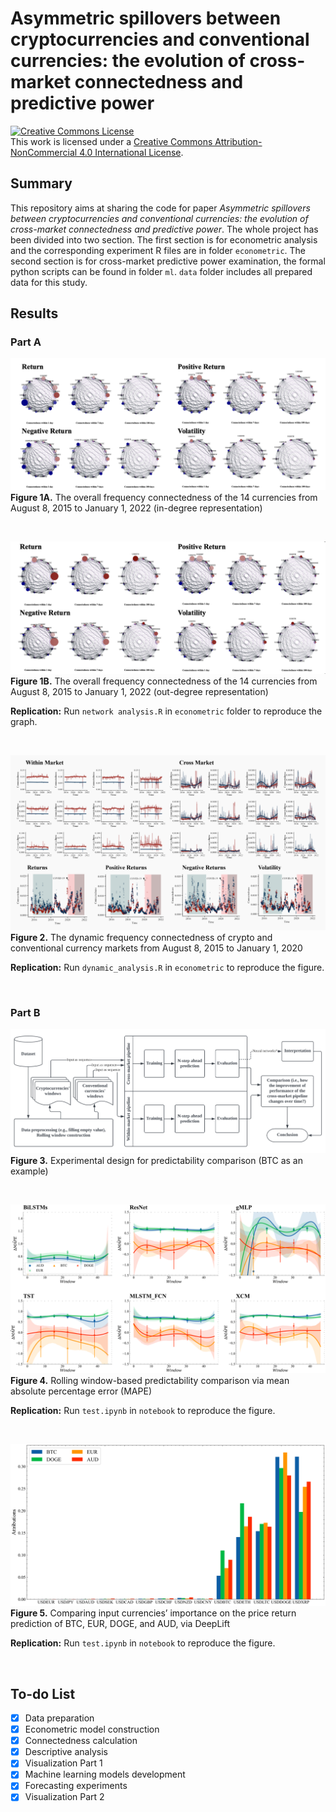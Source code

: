 # __Asymmetric spillovers between cryptocurrencies and conventional currencies: the evolution of cross-market connectedness and predictive power__

<a rel="license" href="http://creativecommons.org/licenses/by-nc/4.0/"><img alt="Creative Commons License" style="border-width:0" src="https://i.creativecommons.org/l/by-nc/4.0/88x31.png" /></a><br />This work is licensed under a <a rel="license" href="http://creativecommons.org/licenses/by-nc/4.0/">Creative Commons Attribution-NonCommercial 4.0 International License</a>.

## __Summary__
This repository aims at sharing the code for paper _Asymmetric spillovers between cryptocurrencies and conventional currencies: the evolution of cross-market connectedness and predictive power_. The whole project has been divided into two section. The first section is for econometric analysis and the corresponding experiment R files are in folder <code>econometric</code>. The second section is for cross-market predictive power examination, the formal python scripts can be found in folder <code>ml</code>. <code>data</code> folder includes all prepared data for this study.

## __Results__
### __Part A__
![img2](indegree-all.png)
__Figure 1A.__ The overall frequency connectedness of the 14 currencies from August 8, 2015 to January 1, 2022 (in-degree representation)

<br>

![img3](outdegree-all.png)
__Figure 1B.__ The overall frequency connectedness of the 14 currencies from August 8, 2015 to January 1, 2022 (out-degree representation)

__Replication:__ Run <code>network analysis.R</code> in <code>econometric</code> folder to reproduce the graph.

<br>

![img4](img2.png)
__Figure 2.__ The dynamic frequency connectedness of crypto and conventional currency markets from August 8, 2015 to January 1, 2020

__Replication:__ Run <code>dynamic_analysis.R</code> in <code>econometric</code> to reproduce the figure.

<br>

### __Part B__
![img3](img3.png)
__Figure 3.__ Experimental design for predictability comparison (BTC as an example)

<br>

![img5](lm_results.svg)
__Figure 4.__ Rolling window-based predictability comparison via mean absolute percentage error (MAPE)


__Replication:__ Run <code>test.ipynb</code> in <code>notebook</code> to reproduce the figure.

<br>

![img6](captum_interpret.svg)
__Figure 5.__ Comparing input currencies’ importance on the price return prediction of BTC, EUR, DOGE, and AUD, via DeepLift

__Replication:__ Run <code>test.ipynb</code> in <code>notebook</code> to reproduce the figure.

<br>

## __To-do List__
- [x] Data preparation
- [x] Econometric model construction
- [x] Connectedness calculation
- [x] Descriptive analysis
- [x] Visualization Part 1
- [x] Machine learning models development
- [x] Forecasting experiments
- [x] Visualization Part 2
